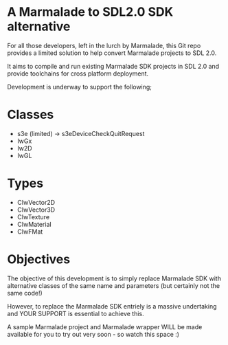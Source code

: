 A Marmalade to SDL2.0 SDK alternative  
=====================================

For all those developers, left in the lurch by Marmalade, this Git repo provides a limited solution to help convert
Marmalade projects to SDL 2.0.

It aims to compile and run existing Marmalade SDK projects in SDL 2.0 and provide toolchains for cross platform deployment.

Development is underway to support the following;

Classes
=======

- s3e (limited)
-> s3eDeviceCheckQuitRequest
- IwGx
- Iw2D
- IwGL

Types
=====

- CIwVector2D
- CIwVector3D
- CIwTexture
- CIwMaterial
- CIwFMat

Objectives
==========
The objective of this development is to simply replace Marmalade SDK with alternative classes of the same name and parameters
(but certainly not the same code!)

However, to replace the Marmalade SDK entriely is a massive undertaking and YOUR SUPPORT is essential to achieve this.

A sample Marmalade project and Marmalade wrapper WILL be made available for you to try out very soon - so watch this space :)

